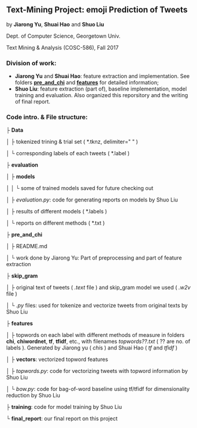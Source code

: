 ## Text-Mining Project: emoji Prediction of Tweets
by  **Jiarong Yu**, **Shuai Hao** and **Shuo Liu**

Dept. of Computer Science, Georgetown Univ.

Text Mining & Analysis (COSC-586), Fall 2017

### Division of work:
* **Jiarong Yu** and **Shuai Hao**: feature extraction and implementation. See folders **[pre_and_chi](https://github.com/tenpages/textmining/tree/master/pre_and_chi)** and **[features](https://github.com/tenpages/textmining/tree/master/features)** for detailed information;
* **Shuo Liu**: feature extraction (part of), baseline implementation, model training and evaluation. Also organized this reporsitory and the writing of final report.

### Code intro. & File structure:
├ **Data**

│  ├ tokenized trining & trial set ( *.tknz, delimiter=" " )

│  └ corresponding labels of each tweets ( *.label )

├ **evaluation**

│  ├ **models**

│  │  └ some of trained models saved for future checking out

│  ├ *evaluation.py*: code for generating reports on models by Shuo Liu

│  ├ results of different models ( *.labels )

│  └ reports on different methods ( *.txt )

├ **pre_and_chi**

│  ├ README.md

│  └ work done by Jiarong Yu: Part of preprocessing and part of feature extraction

├ **skip_gram**

│  ├ original text of tweets ( *.text* file ) and skip_gram model we used ( *.w2v* file )

│  └ *.py* files: used for tokenize and vectorize tweets from original texts by Shuo Liu

├ **features**

│  ├ topwords on each label with different methods of measure in folders **chi**, **chiwordnet**, **tf**, **tfidf**, etc., with filenames *topwords??.txt* ( ?? are no. of labels ). Generated by Jiarong yu ( *chi*s ) and Shuai Hao ( *tf* and *tfidf* )

│  ├ **vectors**: vectorized topword features

│  ├ *topwords.py*: code for vectorizing tweets with topword information by Shuo Liu

│  └ *bow.py*: code for bag-of-word baseline using tf/tfidf for dimensionality reduction by Shuo Liu

├ **training**: code for model training by Shuo Liu

└ **final_report**: our final report on this project
